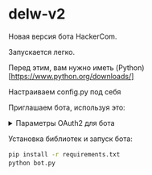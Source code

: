 # delw-v2
Новая версия бота HackerCom.


Запускается легко.

Перед этим, вам нужно иметь (Python)[https://www.python.org/downloads/]

Настраиваем config.py под себя

Приглашаем бота, используя это:

<details>
  <summary>Параметры OAuth2 для бота</summary>
  <img alt="Параметры" src="images/oauth2.png"/>
</details>


Установка библиотек и запуск бота:
  ```cmd
  pip install -r requirements.txt
  python bot.py
  ```
